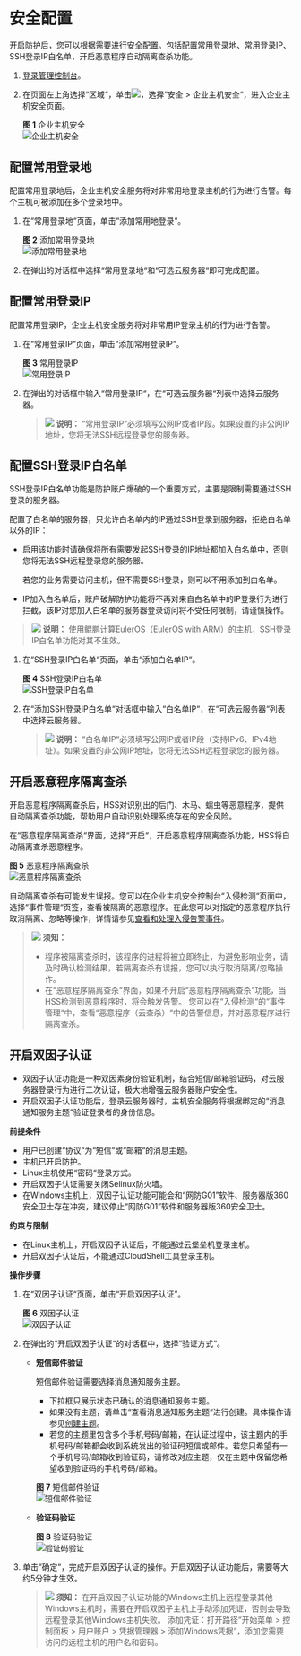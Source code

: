 # 安全配置<a name="hss_01_0051"></a>

开启防护后，您可以根据需要进行安全配置。包括配置常用登录地、常用登录IP、SSH登录IP白名单，开启恶意程序自动隔离查杀功能。

1.  [登录管理控制台](https://console.huaweicloud.com)。
2.  在页面左上角选择“区域“，单击![](figures/icon-servicelist.png)，选择“安全  \>  企业主机安全“，进入企业主机安全页面。

    **图 1**  企业主机安全<a name="hss_01_0229_fig1855613765114"></a>  
    ![](figures/企业主机安全.png "企业主机安全")


## 配置常用登录地<a name="section1448034163012"></a>

配置常用登录地后，企业主机安全服务将对非常用地登录主机的行为进行告警。每个主机可被添加在多个登录地中。

1.  在“常用登录地“页面，单击“添加常用地登录“。

    **图 2**  添加常用登录地<a name="fig256363543417"></a>  
    ![](figures/添加常用登录地.png "添加常用登录地")

2.  在弹出的对话框中选择“常用登录地“和“可选云服务器“即可完成配置。

## 配置常用登录IP<a name="section10435391307"></a>

配置常用登录IP，企业主机安全服务将对非常用IP登录主机的行为进行告警。

1.  在“常用登录IP“页面，单击“添加常用登录IP“。

    **图 3**  常用登录IP<a name="fig4570731102719"></a>  
    ![](figures/常用登录IP.png "常用登录IP")


1.  在弹出的对话框中输入“常用登录IP“，在“可选云服务器“列表中选择云服务器。

    >![](public_sys-resources/icon-note.gif) **说明：** 
    >“常用登录IP“必须填写公网IP或者IP段。如果设置的非公网IP地址，您将无法SSH远程登录您的服务器。


## 配置SSH登录IP白名单<a name="section525414343012"></a>

SSH登录IP白名单功能是防护账户爆破的一个重要方式，主要是限制需要通过SSH登录的服务器。

配置了白名单的服务器，只允许白名单内的IP通过SSH登录到服务器，拒绝白名单以外的IP：

-   启用该功能时请确保将所有需要发起SSH登录的IP地址都加入白名单中，否则您将无法SSH远程登录您的服务器。

    若您的业务需要访问主机，但不需要SSH登录，则可以不用添加到白名单。

-   IP加入白名单后，账户破解防护功能将不再对来自白名单中的IP登录行为进行拦截，该IP对您加入白名单的服务器登录访问将不受任何限制，请谨慎操作。

>![](public_sys-resources/icon-note.gif) **说明：** 
>使用鲲鹏计算EulerOS（EulerOS with ARM）的主机，SSH登录IP白名单功能对其不生效。

1.  在“SSH登录IP白名单“页面，单击“添加白名单IP“。

    **图 4**  SSH登录IP白名单<a name="fig84424528346"></a>  
    ![](figures/SSH登录IP白名单.png "SSH登录IP白名单")

2.  在“添加SSH登录IP白名单“对话框中输入“白名单IP“，在“可选云服务器“列表中选择云服务器。

    >![](public_sys-resources/icon-note.gif) **说明：** 
    >“白名单IP“必须填写公网IP或者IP段（支持IPv6、IPv4地址）。如果设置的非公网IP地址，您将无法SSH远程登录您的服务器。


## 开启恶意程序隔离查杀<a name="section33461055133017"></a>

开启恶意程序隔离查杀后，HSS对识别出的后门、木马、蠕虫等恶意程序，提供自动隔离查杀功能，帮助用户自动识别处理系统存在的安全风险。

在“恶意程序隔离查杀“界面，选择“开启“，开启恶意程序隔离查杀功能，HSS将自动隔离查杀恶意程序。

**图 5**  恶意程序隔离查杀<a name="fig62341720376"></a>  
![](figures/恶意程序隔离查杀.png "恶意程序隔离查杀")

自动隔离查杀有可能发生误报。您可以在企业主机安全控制台“入侵检测“页面中，选择“事件管理“页签，查看被隔离的恶意程序。在此您可以对指定的恶意程序执行取消隔离、忽略等操作，详情请参见[查看和处理入侵告警事件](查看和处理入侵告警事件.md)。

>![](public_sys-resources/icon-notice.gif) **须知：** 
>-   程序被隔离查杀时，该程序的进程将被立即终止，为避免影响业务，请及时确认检测结果，若隔离查杀有误报，您可以执行取消隔离/忽略操作。
>-   在“恶意程序隔离查杀“界面，如果不开启“恶意程序隔离查杀“功能，当HSS检测到恶意程序时，将会触发告警。
>    您可以在“入侵检测“的“事件管理“中，查看“恶意程序（云查杀）“中的告警信息，并对恶意程序进行隔离查杀。

## 开启双因子认证<a name="section172571068317"></a>

-   双因子认证功能是一种双因素身份验证机制，结合短信/邮箱验证码，对云服务器登录行为进行二次认证，极大地增强云服务器账户安全性。
-   开启双因子认证功能后，登录云服务器时，主机安全服务将根据绑定的“消息通知服务主题“验证登录者的身份信息。

**前提条件**

-   用户已创建“协议“为“短信“或“邮箱“的消息主题。
-   主机已开启防护。
-   Linux主机使用“密码“登录方式。
-   开启双因子认证需要关闭Selinux防火墙。
-   在Windows主机上，双因子认证功能可能会和“网防G01”软件、服务器版360安全卫士存在冲突，建议停止“网防G01”软件和服务器版360安全卫士。

**约束与限制**

-   在Linux主机上，开启双因子认证后，不能通过云堡垒机登录主机。
-   开启双因子认证后，不能通过CloudShell工具登录主机。

**操作步骤**

1.  在“双因子认证“页面，单击“开启双因子认证”。

    **图 6**  双因子认证<a name="fig81155616717"></a>  
    ![](figures/双因子认证.png "双因子认证")

2.  在弹出的“开启双因子认证“的对话框中，选择“验证方式“。
    -   **短信邮件验证**

        短信邮件验证需要选择消息通知服务主题。

        -   下拉框只展示状态已确认的消息通知服务主题。
        -   如果没有主题，请单击“查看消息通知服务主题“进行创建。具体操作请参见[创建主题](https://support.huaweicloud.com/usermanual-smn/zh-cn_topic_0043961401.html)。
        -   若您的主题里包含多个手机号码/邮箱，在认证过程中，该主题内的手机号码/邮箱都会收到系统发出的验证码短信或邮件。若您只希望有一个手机号码/邮箱收到验证码，请修改对应主题，仅在主题中保留您希望收到验证码的手机号码/邮箱。

        **图 7**  短信邮件验证<a name="fig1017511083114"></a>  
        ![](figures/短信邮件验证.png "短信邮件验证")

    -   **验证码验证**

        **图 8**  验证码验证<a name="fig192014993313"></a>  
        ![](figures/验证码验证.png "验证码验证")

3.  单击“确定“，完成开启双因子认证的操作。开启双因子认证功能后，需要等大约5分钟才生效。

    >![](public_sys-resources/icon-notice.gif) **须知：** 
    >在开启双因子认证功能的Windows主机上远程登录其他Windows主机时，需要在开启双因子主机上手动添加凭证，否则会导致远程登录其他Windows主机失败。
    >添加凭证：打开路径“开始菜单  \>  控制面板  \>  用户账户  \>  凭据管理器  \>  添加Windows凭据“，添加您需要访问的远程主机的用户名和密码。


